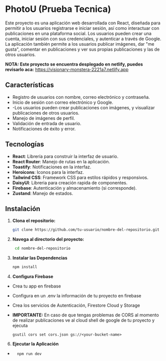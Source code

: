 # PhotoU (Prueba Tecnica)

Este proyecto es una aplicación web desarrollada con React, diseñada para permitir a los usuarios registrarse e iniciar sesión, así como interactuar con publicaciones en una plataforma social. Los usuarios pueden crear una cuenta, iniciar sesión con sus credenciales, y autenticar a través de Google. La aplicación también permite a los usuarios publicar imágenes, dar "me gusta", comentar en publicaciones y ver sus propias publicaciones y las de otros usuarios.

**NOTA: Este proyecto se encuentra desplegado en netlify, puedes revisarlo aca:**
https://visionary-monstera-2221a7.netlify.app


## Características

- Registro de usuarios con nombre, correo electrónico y contraseña.
- Inicio de sesión con correo electrónico y Google.
- -Los usuarios pueden crear publicaciones con imágenes, y visualizar publicaciones de otros usuarios.
- Manejo de imágenes de perfil.
- Validación de entrada de usuario.
- Notificaciones de éxito y error.

## Tecnologías

- **React**: Librería para construir la interfaz de usuario.
- **React Router**: Manejo de rutas en la aplicación.
- **Toastify**: Notificaciones en la interfaz.
- **Heroicons**: Iconos para la interfaz.
- **Tailwind CSS**: Framework CSS para estilos rápidos y responsivos.
- **DaisyUI**: Libreria para creación rapida de componentes.
- **Firebase**: Autenticación y almacenamiento (si corresponde).
- **Zustand**: Manejo de estados.

## Instalación

1. **Clona el repositorio:**

   ```bash
   git clone https://github.com/tu-usuario/nombre-del-repositorio.git

2. **Navega al directorio del proyecto:**
  
   ```bash
    cd nombre-del-repositorio
   
3. **Instalar las Dependencias**

    ```bash
    npm install

4. **Configura Firebase**
- Crea tu app en firebase 
- Configura en un .env la información de tu proyecto en firebase
- Crea los servicios de Autenticación, Firestore Cloud y Storage
- **IMPORTANTE:** En caso de que tengas problemas de CORS al momento de realizar publicaciones ve al cloud shell de google de tu proyecto y ejecuta

   
   
   
   ```shell
   gsutil cors set cors.json gs://<your-bucket-name>

6. **Ejecutar la Aplicación**
- ```bash
    npm run dev

